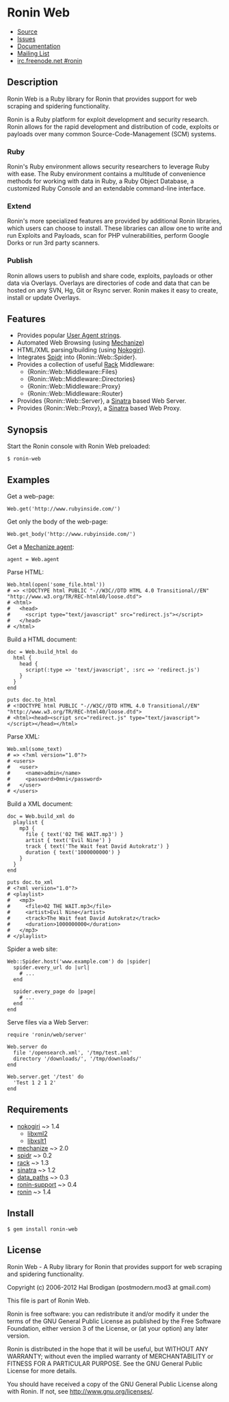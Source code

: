 # Ronin Web

* [Source](https://github.com/ronin-ruby/ronin-web)
* [Issues](https://github.com/ronin-ruby/ronin-web/issues)
* [Documentation](http://rubydoc.info/github/ronin-ruby/ronin-web/frames)
* [Mailing List](https://groups.google.com/group/ronin-ruby)
* [irc.freenode.net #ronin](http://ronin-ruby.github.com/irc/)

## Description

Ronin Web is a Ruby library for Ronin that provides support for web
scraping and spidering functionality.

Ronin is a Ruby platform for exploit development and security research.
Ronin allows for the rapid development and distribution of code, exploits
or payloads over many common Source-Code-Management (SCM) systems.

### Ruby

Ronin's Ruby environment allows security researchers to leverage Ruby with
ease. The Ruby environment contains a multitude of convenience methods
for working with data in Ruby, a Ruby Object Database, a customized Ruby
Console and an extendable command-line interface.

### Extend

Ronin's more specialized features are provided by additional Ronin
libraries, which users can choose to install. These libraries can allow
one to write and run Exploits and Payloads, scan for PHP vulnerabilities,
perform Google Dorks  or run 3rd party scanners.

### Publish

Ronin allows users to publish and share code, exploits, payloads or other
data via Overlays. Overlays are directories of code and data that can be
hosted on any SVN, Hg, Git or Rsync server. Ronin makes it easy to create,
install or update Overlays.

## Features

* Provides popular [User Agent strings](https://github.com/ronin-ruby/ronin-web/blob/master/data/ronin/web/user_agents.yml).
* Automated Web Browsing (using [Mechanize](http://rubydoc.info/gems/mechanize/frames))
* HTML/XML parsing/building (using [Nokogiri](http://rubydoc.info/gems/nokogiri/frames)).
* Integrates [Spidr](https://github.com/postmodern/spidr#readme) into
  {Ronin::Web::Spider}.
* Provides a collection of useful [Rack](http://rack.rubyforge.org/)
  Middleware:
  * {Ronin::Web::Middleware::Files}
  * {Ronin::Web::Middleware::Directories}
  * {Ronin::Web::Middleware::Proxy}
  * {Ronin::Web::Middleware::Router}
* Provides {Ronin::Web::Server}, a [Sinatra](http://sinatrarb.com/) based
  Web Server.
* Provides {Ronin::Web::Proxy}, a [Sinatra](http://sinatrarb.com/) based
  Web Proxy.

## Synopsis

Start the Ronin console with Ronin Web preloaded:

    $ ronin-web

## Examples

Get a web-page:

    Web.get('http://www.rubyinside.com/')

Get only the body of the web-page:

    Web.get_body('http://www.rubyinside.com/')

Get a [Mechanize agent](http://rubydoc.info/gems/mechanize/1.0.0/Mechanize):

    agent = Web.agent

Parse HTML:

    Web.html(open('some_file.html'))
    # => <!DOCTYPE html PUBLIC "-//W3C//DTD HTML 4.0 Transitional//EN" "http://www.w3.org/TR/REC-html40/loose.dtd">
    # <html>
    #   <head>
    #     <script type="text/javascript" src="redirect.js"></script>
    #   </head>
    # </html>

Build a HTML document:

    doc = Web.build_html do
      html {
        head {
          script(:type => 'text/javascript', :src => 'redirect.js')
        }
      }
    end
    
    puts doc.to_html
    # <!DOCTYPE html PUBLIC "-//W3C//DTD HTML 4.0 Transitional//EN" "http://www.w3.org/TR/REC-html40/loose.dtd">
    # <html><head><script src="redirect.js" type="text/javascript"></script></head></html>

Parse XML:

    Web.xml(some_text)
    # => <?xml version="1.0"?>
    # <users>
    #   <user>
    #     <name>admin</name>
    #     <password>0mni</password>
    #   </user>
    # </users>


Build a XML document:

    doc = Web.build_xml do
      playlist {
        mp3 {
          file { text('02 THE WAIT.mp3') }
          artist { text('Evil Nine') }
          track { text('The Wait feat David Autokratz') }
          duration { text('1000000000') }
        }
      }
    end
    
    puts doc.to_xml
    # <?xml version="1.0"?>
    # <playlist>
    #   <mp3>
    #     <file>02 THE WAIT.mp3</file>
    #     <artist>Evil Nine</artist>
    #     <track>The Wait feat David Autokratz</track>
    #     <duration>1000000000</duration>
    #   </mp3>
    # </playlist>

Spider a web site:

    Web::Spider.host('www.example.com') do |spider|
      spider.every_url do |url|
        # ...
      end

      spider.every_page do |page|
        # ...
      end
    end

Serve files via a Web Server:

    require 'ronin/web/server'

    Web.server do
      file '/opensearch.xml', '/tmp/test.xml'
      directory '/downloads/', '/tmp/downloads/'
    end

    Web.server.get '/test' do
      'Test 1 2 1 2'
    end

## Requirements

* [nokogiri](https://github.com/tenderlove/nokogiri) ~> 1.4
  * [libxml2](http://xmlsoft.org/)
  * [libxslt1](http://xmlsoft.org/XSLT/)
* [mechanize](https://github.com/tenderlove/mechanize) ~> 2.0
* [spidr](https://github.com/postmodern/spidr) ~> 0.2
* [rack](https://github.com/rack/rack) ~> 1.3
* [sinatra](https://github.com/sinatra/sinatra) ~> 1.2
* [data_paths](https://github.com/postmodern/data_paths) ~> 0.3
* [ronin-support](https://github.com/ronin-ruby/ronin-support) ~> 0.4
* [ronin](https://github.com/ronin-ruby/ronin) ~> 1.4

## Install

    $ gem install ronin-web

## License

Ronin Web - A Ruby library for Ronin that provides support for web
scraping and spidering functionality.

Copyright (c) 2006-2012 Hal Brodigan (postmodern.mod3 at gmail.com)

This file is part of Ronin Web.

Ronin is free software: you can redistribute it and/or modify
it under the terms of the GNU General Public License as published by
the Free Software Foundation, either version 3 of the License, or
(at your option) any later version.

Ronin is distributed in the hope that it will be useful,
but WITHOUT ANY WARRANTY; without even the implied warranty of
MERCHANTABILITY or FITNESS FOR A PARTICULAR PURPOSE.  See the
GNU General Public License for more details.

You should have received a copy of the GNU General Public License
along with Ronin.  If not, see <http://www.gnu.org/licenses/>.
